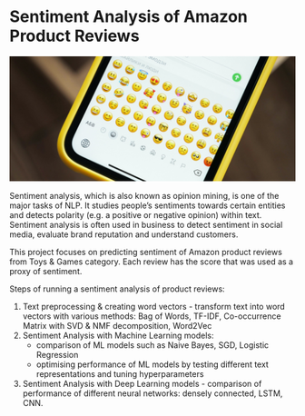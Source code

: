 # Sentiment Analysis of Amazon Product Reviews

![sentiment analysis](img/sentiment_emoji.jpg)

Sentiment analysis, which is also known as opinion mining, is one of the major tasks of NLP. It studies people’s sentiments towards certain entities and detects polarity (e.g. a positive or negative opinion) within text. Sentiment analysis is often used in business to detect sentiment in social media, evaluate brand reputation and understand customers.

This project focuses on predicting sentiment of Amazon product reviews from Toys & Games category. Each review has the score that was used as a proxy of sentiment.

Steps of running a sentiment analysis of product reviews:

1. Text preprocessing & creating word vectors - transform text into word vectors with various methods: Bag of Words, TF-IDF, Co-occurrence Matrix with SVD & NMF decomposition, Word2Vec
2. Sentiment Analysis with Machine Learning models:
   - comparison of ML models such as Naive Bayes, SGD, Logistic Regression
   - optimising performance of ML models by testing different text representations and tuning hyperparameters
3. Sentiment Analysis with Deep Learning models - comparison of performance of different neural networks: densely connected, LSTM, CNN.